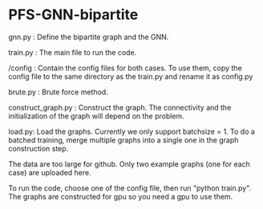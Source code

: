 # PFS-GNN-bipartite

gnn.py : Define the bipartite graph and the GNN.

train.py : The main file to run the code.

/config : Contain the config files for both cases. To use them, copy the config file to the same directory as the train.py and rename it as config.py

brute.py : Brute force method.

construct_graph.py : Construct the graph. The connectivity and the initialization of the graph will depend on the problem.

load.py: Load the graphs. Currently we only support batchsize = 1. To do a batched training, merge multiple graphs into a single one in the graph construction step.

The data are too large for github. Only two example graphs (one for each case) are uploaded here.

To run the code, choose one of the config file, then run "python train.py". The graphs are constructed for gpu so you need a gpu to use them.
